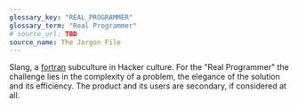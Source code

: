 ```yaml
---
glossary_key: "REAL_PROGRAMMER"
glossary_term: "Real Programmer"
# source_url: TBD
source_name: The Jargon File
---
```


Slang, a [fortran](glossary/fortran) subculture in Hacker culture. For the "Real Programmer" the challenge lies in the complexity of a problem, the elegance of the solution and its efficiency. The product and its users are secondary, if considered at all.
